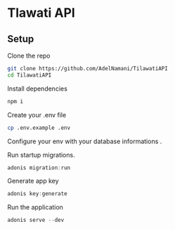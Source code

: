 
# Tlawati API 

## Setup

Clone the repo 

```bash
git clone https://github.com/AdelNamani/TilawatiAPI
cd TilawatiAPI
```

Install dependencies 

```bash
npm i 
```

Create your .env file 

```bash
cp .env.example .env
```

Configure your env with your database informations .

Run startup migrations.

```js
adonis migration:run
```

Generate app key 

```js
adonis key:generate
```

Run the application 

```js
adonis serve --dev 
```